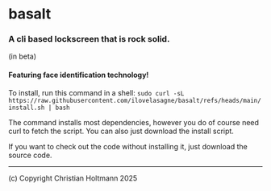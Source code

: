 # basalt
### A cli based lockscreen that is rock solid.
(in beta)
#### Featuring face identification technology!

To install, run this command in a shell: ```sudo curl -sL https://raw.githubusercontent.com/ilovelasagne/basalt/refs/heads/main/install.sh | bash```

The command installs most dependencies, however you do of course need curl to fetch the script. You can also just download the install script.

If you want to check out the code without installing it, just download the source code.

---

(c) Copyright Christian Holtmann 2025
